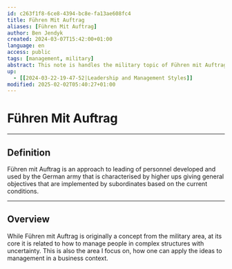 ```yaml
---
id: c263f1f8-6ce8-4394-bc8e-fa13ae608fc4
title: Führen Mit Auftrag
aliases: [Führen Mit Auftrag]
author: Ben Jendyk
created: 2024-03-07T15:42:00+01:00
language: en
access: public
tags: [management, military]
abstract: This note is handles the military topic of Führen mit Auftrag applied in a business context.
up:
  - [[2024-03-22-19-47-52|Leadership and Management Styles]]
modified: 2025-02-02T05:40:27+01:00
---
```


# Führen Mit Auftrag

---

## Definition

Führen mit Auftrag is an approach to leading of personnel developed and used by the German army that is characterised by higher ups giving general objectives that are implemented by subordinates based on the current conditions.

---

## Overview

While Führen mit Auftrag is originally a concept from the military area, at its core it is related to how to manage people in complex structures with uncertainty. This is also the area I focus on, how one can apply the ideas to management in a business context.
